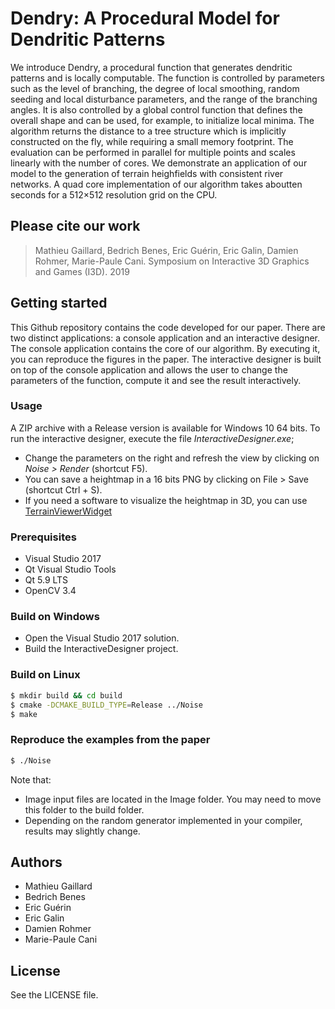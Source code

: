 # Dendry: A Procedural Model for Dendritic Patterns
We introduce Dendry, a procedural function that generates dendritic patterns and is locally computable. The function is controlled by parameters such as the level of branching, the degree of local smoothing, random seeding and local disturbance parameters, and the range of the branching angles. It is also controlled by a global control function that defines the overall shape and can be used, for example, to initialize local minima. The algorithm returns the distance to a tree structure which is implicitly constructed on the fly, while requiring a small memory footprint. The evaluation can be performed in parallel for multiple points and scales linearly with the number of cores. We demonstrate an application of our model to the generation of terrain heighfields with consistent river networks. A quad core implementation of our algorithm takes aboutten seconds for a 512×512 resolution grid on the CPU.

## Please cite our work

> Mathieu Gaillard, Bedrich Benes, Eric Guérin, Eric Galin, Damien Rohmer, Marie-Paule Cani. Symposium on Interactive 3D Graphics and Games (I3D). 2019

## Getting started

This Github repository contains the code developed for our paper. There are two distinct applications: a console application and an interactive designer. The console application contains the core of our algorithm. By executing it, you can reproduce the figures in the paper. The interactive designer is built on top of the console application and allows the user to change the parameters of the function, compute it and see the result interactively.

### Usage

A ZIP archive with a Release version is available for Windows 10 64 bits. To run the interactive designer, execute the file *InteractiveDesigner.exe*;

* Change the parameters on the right and refresh the view by clicking on *Noise > Render* (shortcut F5).
* You can save a heightmap in a 16 bits PNG by clicking on File > Save (shortcut Ctrl + S).
* If you need a software to visualize the heightmap in 3D, you can use [TerrainViewerWidget](https://github.com/mgaillard/TerrainViewerWidget "Go to the GitHub project TerrainViewerWidget")

### Prerequisites

- Visual Studio 2017
- Qt Visual Studio Tools
- Qt 5.9 LTS
- OpenCV 3.4

### Build on Windows

* Open the Visual Studio 2017 solution.
* Build the InteractiveDesigner project.

### Build on Linux
```bash
$ mkdir build && cd build
$ cmake -DCMAKE_BUILD_TYPE=Release ../Noise
$ make
```

### Reproduce the examples from the paper
```bash
$ ./Noise
```

Note that:
- Image input files are located in the Image folder. You may need to move this folder to the build folder.
- Depending on the random generator implemented in your compiler, results may slightly change.

## Authors

- Mathieu Gaillard
- Bedrich Benes
- Eric Guérin
- Eric Galin
- Damien Rohmer
- Marie-Paule Cani

## License

See the LICENSE file.
